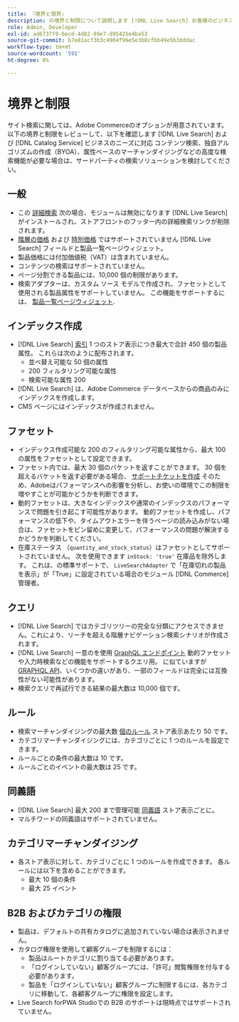 ```yaml
---
title: 『境界と限界』
description: の境界と制限について説明します [!DNL Live Search] お客様のビジネスニーズを満たしていることを確認します。
role: Admin, Developer
exl-id: ad6737f9-6ecd-4d82-89e7-d95425e4ba53
source-git-commit: b7e81acf3b3c4904f96e5e3b8cfbb49e5b3dddac
workflow-type: tm+mt
source-wordcount: '591'
ht-degree: 0%

---
```


# 境界と制限

サイト検索に関しては、Adobe Commerceのオプションが用意されています。 以下の境界と制限をレビューして、以下を確認します [!DNL Live Search] および [!DNL Catalog Service] ビジネスのニーズに対応 コンテンツ検索、独自アルゴリズムの作成（BYOA）、属性ベースのマーチャンダイジングなどの高度な検索機能が必要な場合は、サードパーティの検索ソリューションを検討してください。

## 一般

- この [詳細検索](https://experienceleague.adobe.com/en/docs/commerce-admin/catalog/catalog/search/search) 次の場合、モジュールは無効になります [!DNL Live Search] がインストールされ、ストアフロントのフッター内の詳細検索リンクが削除されます。
- [階層の価格](https://experienceleague.adobe.com/en/docs/commerce-admin/catalog/products/pricing/product-price-tier) および [特別価格](https://experienceleague.adobe.com/en/docs/commerce-admin/catalog/products/pricing/product-price-special) ではサポートされていません [!DNL Live Search] フィールドと製品一覧ページウィジェット。
- 製品価格には付加価値税（VAT）は含まれていません。
- コンテンツの検索はサポートされていません。
- ページ分割できる製品には、10,000 個の制限があります。
- 検索アダプターは、カスタム ソース モデルで作成され、ファセットとして使用される製品属性をサポートしていません。 この機能をサポートするには、 [製品一覧ページウィジェット](plp-styling.md).

## インデックス作成

- [!DNL Live Search] [索引](indexing.md) 1 つのストア表示につき最大で合計 450 個の製品属性。 これらは次のように配布されます。
   - 並べ替え可能な 50 個の属性
   - 200 フィルタリング可能な属性
   - 検索可能な属性 200
- [!DNL Live Search] は、Adobe Commerce データベースからの商品のみにインデックスを作成します。
- CMS ページにはインデックスが作成されません。

## ファセット

- インデックス作成可能な 200 のフィルタリング可能な属性から、最大 100 の属性をファセットとして設定できます。
- ファセット内では、最大 30 個のバケットを返すことができます。 30 個を超えるバケットを返す必要がある場合、 [サポートチケットを作成](https://experienceleague.adobe.com/en/docs/commerce-knowledge-base/kb/help-center-guide/magento-help-center-user-guide) そのため、Adobeはパフォーマンスへの影響を分析し、お使いの環境でこの制限を増やすことが可能かどうかを判断できます。
- 動的ファセットは、大きなインデックスや通常のインデックスのパフォーマンスで問題を引き起こす可能性があります。 動的ファセットを作成し、パフォーマンスの低下や、タイムアウトエラーを伴うページの読み込みがない場合は、ファセットをピン留めに変更して、パフォーマンスの問題が解決するかどうかを判断してください。
- 在庫ステータス （`quantity_and_stock_status`）はファセットとしてサポートされていません。 次を使用できます `inStock: 'true'` 在庫品を除外します。 これは、の標準サポートで、 `LiveSearchAdapter` で「在庫切れの製品を表示」が「True」に設定されている場合のモジュール [!DNL Commerce] 管理者。

## クエリ

- [!DNL Live Search] ではカテゴリツリーの完全な分類にアクセスできません。これにより、リーチを超える階層ナビゲーション検索シナリオが作成されます。
- [!DNL Live Search] 一意のを使用 [GraphQL エンドポイント](https://developer.adobe.com/commerce/services/graphql/live-search/) 動的ファセットや入力時検索などの機能をサポートするクエリ用。 に似ていますが [GRAPHQL API](https://developer.adobe.com/commerce/webapi/graphql/)、いくつかの違いがあり、一部のフィールドは完全には互換性がない可能性があります。
- 検索クエリで再試行できる結果の最大数は 10,000 個です。

## ルール

- 検索マーチャンダイジングの最大数 [個のルール](rules.md) ストア表示あたり 50 です。
- カテゴリマーチャンダイジングには、カテゴリごとに 1 つのルールを設定できます。
- ルールごとの条件の最大数は 10 です。
- ルールごとのイベントの最大数は 25 です。

## 同義語

- [!DNL Live Search] 最大 200 まで管理可能 [同義語](synonyms.md) ストア表示ごとに。
- マルチワードの同義語はサポートされていません。

## カテゴリマーチャンダイジング

- 各ストア表示に対して、カテゴリごとに 1 つのルールを作成できます。 各ルールには以下を含めることができます。
   - 最大 10 個の条件
   - 最大 25 イベント

## B2B およびカテゴリの権限

- 製品は、デフォルトの共有カタログに追加されていない場合は表示されません。
- カタログ権限を使用して顧客グループを制限するには：
   - 製品はルートカテゴリに割り当てる必要があります。
   - 「ログインしていない」顧客グループには、「許可」閲覧権限を付与する必要があります。
   - 製品を「ログインしていない」顧客グループに制限するには、各カテゴリに移動して、各顧客グループに権限を設定します。
- Live Search forPWA Studioでの B2B のサポートは現時点ではサポートされていません。
